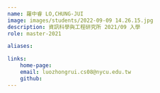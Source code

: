 ```yaml
---
name: 羅中睿 LO,CHUNG-JUI
image: images/students/2022-09-09 14.26.15.jpg
description: 資訊科學與工程研究所 2021/09 入學
role: master-2021

aliases:

links:
    home-page:
    email: luozhongrui.cs08@nycu.edu.tw
    github:
---
```


